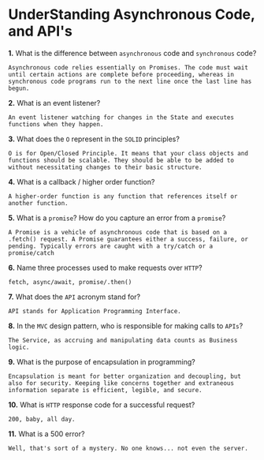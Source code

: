 # UnderStanding Asynchronous Code, and API's

**1.** What is the difference between `asynchronous` code and `synchronous` code?
<!-- enter you answer in the space below -->
```
Asynchronous code relies essentially on Promises. The code must wait until certain actions are complete before proceeding, whereas in synchronous code programs run to the next line once the last line has begun.
```
**2.** What is an event listener?
<!-- enter you answer in the space below -->
```
An event listener watching for changes in the State and executes functions when they happen.
```
**3.** What does the `O` represent in the `SOLID` principles?
<!-- enter you answer in the space below -->
```
O is for Open/Closed Principle. It means that your class objects and functions should be scalable. They should be able to be added to without necessitating changes to their basic structure.
```
**4.** What is a callback / higher order function?
<!-- enter you answer in the space below -->
```
A higher-order function is any function that references itself or another function.
```
**5.** What is a `promise`? How do you capture an error from a `promise`?
<!-- enter you answer in the space below -->
```
A Promise is a vehicle of asynchronous code that is based on a .fetch() request. A Promise guarantees either a success, failure, or pending. Typically errors are caught with a try/catch or a promise/catch
```
**6.** Name three processes used to make requests over `HTTP`?
<!-- enter you answer in the space below -->
```
fetch, async/await, promise/.then()
```
**7.** What does the `API` acronym stand for?
<!-- enter you answer in the space below -->
```
API stands for Application Programming Interface.
```
**8.** In the `MVC` design pattern, who is responsible for making calls to `APIs`?
<!-- enter you answer in the space below -->
```
The Service, as accruing and manipulating data counts as Business logic.
```
**9.** What is the purpose of encapsulation in programming?
<!-- enter you answer in the space below -->
```
Encapsulation is meant for better organization and decoupling, but also for security. Keeping like concerns together and extraneous information separate is efficient, legible, and secure.
```
**10.** What is `HTTP` response code for a successful request?
<!-- enter you answer in the space below -->
```
200, baby, all day.
```
**11.** What is a 500 error?
<!-- enter you answer in the space below -->
```
Well, that's sort of a mystery. No one knows... not even the server.
```